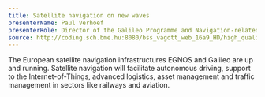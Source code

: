 ```yaml
---
title: Satellite navigation on new waves
presenterName: Paul Verhoef
presenterRole: Director of the Galileo Programme and Navigation-related Activities (D/NAV), ESA
source: http://coding.sch.bme.hu:8080/bss_vagott_web_16a9_HD/high_quality/simonyikonf2017_IB028_blokk1_verhoef_hq_HD.mp4
---
```


The European satellite navigation infrastructures EGNOS and Galileo are up and
running. Satellite navigation will facilitate autonomous driving, support to the
Internet-of-Things, advanced logistics, asset management and traffic management
in sectors like railways and aviation.
